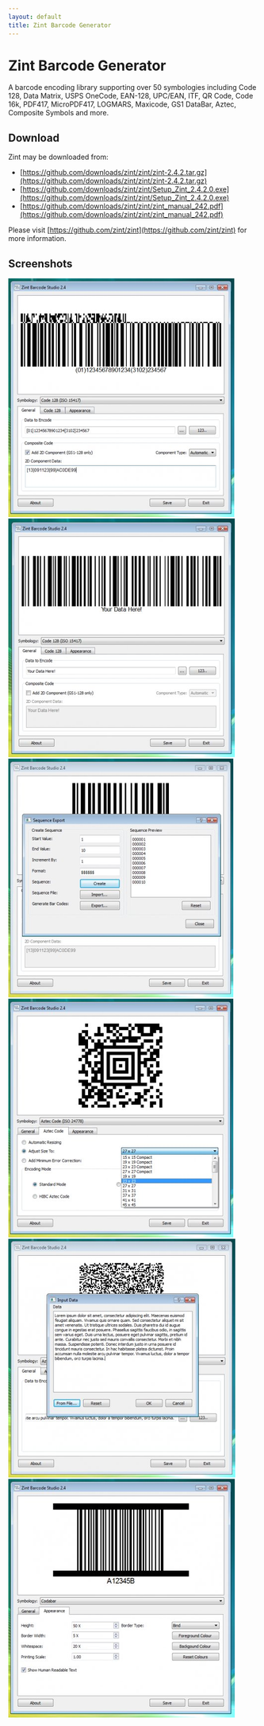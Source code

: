 ```yaml
---
layout: default
title: Zint Barcode Generator
---
```


# Zint Barcode Generator

A barcode encoding library supporting over 50 symbologies including Code 128, Data Matrix, USPS OneCode, EAN-128, UPC/EAN, ITF, QR Code, Code 16k, PDF417, MicroPDF417, LOGMARS, Maxicode, GS1 DataBar, Aztec, Composite Symbols and more.


## Download

Zint may be downloaded from:

* [https://github.com/downloads/zint/zint/zint-2.4.2.tar.gz](https://github.com/downloads/zint/zint/zint-2.4.2.tar.gz)
* [https://github.com/downloads/zint/zint/Setup_Zint_2.4.2.0.exe](https://github.com/downloads/zint/zint/Setup_Zint_2.4.2.0.exe)
* [https://github.com/downloads/zint/zint/zint_manual_242.pdf](https://github.com/downloads/zint/zint/zint_manual_242.pdf)

Please visit [https://github.com/zint/zint](https://github.com/zint/zint) for more information.


## Screenshots

![](/images/screenshot1.jpg)
![](/images/screenshot2.jpg)
![](/images/screenshot3.jpg)
![](/images/screenshot4.jpg)
![](/images/screenshot5.jpg)
![](/images/screenshot6.jpg)

